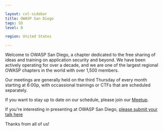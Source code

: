 ```yaml
---

layout: col-sidebar
title: OWASP San Diego
tags: SD
level: 0

region: United States

---
```


Welcome to OWASP San Diego, a chapter dedicated to the free sharing of ideas and training on application security and beyond. We have been actively operating for over a decade, and we are one of the largest regional OWASP chapters in the world with over 1,500 members.

Our meetings are generally held on the third Thursday of every month starting at 6:00p, with occassional trainings or CTFs that are scheduled separately.

If you want to stay up to date on our schedule, please join our [Meetup](https://www.meetup.com/Open-Web-Application-Security-Project-San-Diego-OWASP-SD/).

If you're interesting in presenting at OWASP San Diego, [please submit your talk here](https://goo.gl/forms/eCbZU8Kn3mxIjxMt1)

Thanks from all of us!
